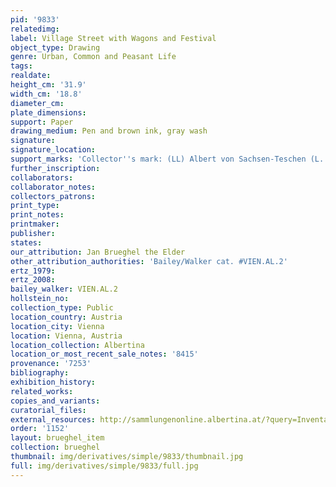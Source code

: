 ```yaml
---
pid: '9833'
relatedimg: 
label: Village Street with Wagons and Festival
object_type: Drawing
genre: Urban, Common and Peasant Life
tags: 
realdate: 
height_cm: '31.9'
width_cm: '18.8'
diameter_cm: 
plate_dimensions: 
support: Paper
drawing_medium: Pen and brown ink, gray wash
signature: 
signature_location: 
support_marks: 'Collector''s mark: (LL) Albert von Sachsen-Teschen (L. 174)'
further_inscription: 
collaborators: 
collaborator_notes: 
collectors_patrons: 
print_type: 
print_notes: 
printmaker: 
publisher: 
states: 
our_attribution: Jan Brueghel the Elder
other_attribution_authorities: 'Bailey/Walker cat. #VIEN.AL.2'
ertz_1979: 
ertz_2008: 
bailey_walker: VIEN.AL.2
hollstein_no: 
collection_type: Public
location_country: Austria
location_city: Vienna
location: Vienna, Austria
location_collection: Albertina
location_or_most_recent_sale_notes: '8415'
provenance: '7253'
bibliography: 
exhibition_history: 
related_works: 
copies_and_variants: 
curatorial_files: 
external_resources: http://sammlungenonline.albertina.at/?query=Inventarnummer%3D%5B8415%5D&showtype=record
order: '1152'
layout: brueghel_item
collection: brueghel
thumbnail: img/derivatives/simple/9833/thumbnail.jpg
full: img/derivatives/simple/9833/full.jpg
---
```

